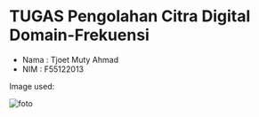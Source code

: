 # TUGAS Pengolahan Citra Digital Domain-Frekuensi
- Nama : Tjoet Muty Ahmad
- NIM : F55122013

Image used:

![foto](https://github.com/tjoetmuty/TUGASPCD_Domain-Frekuensi/assets/117993539/9a2423df-0ce8-45fd-a49e-353bc83db2be)
